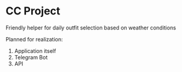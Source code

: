 # CC Project
Friendly helper for daily outfit selection based on weather conditions

Planned for realization:
1. Application itself
2. Telegram Bot
3. API